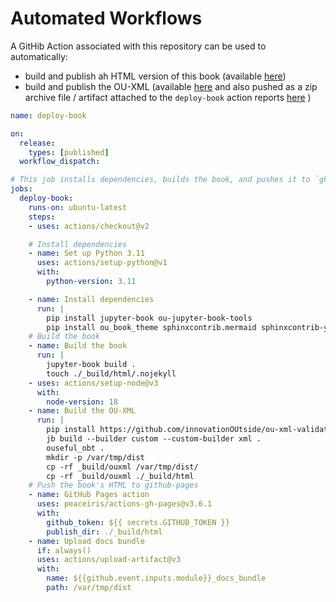 # Automated Workflows

A GitHib Action associated with this repository can be used to automatically:

- build and publish ah HTML version of this book (available [here](https://opencomputinglab.github.io/reusable-content-example/preface.html))
- build and publish the OU-XML (available [here](https://opencomputinglab.github.io/reusable-content-example//ouxmlxxx_b0_p1_zzz.xml) and also pushed as a zip archive file / artifact attached to the `deploy-book` action reports [here](https://github.com/OpenComputingLab/reusable-content-example/actions/workflows/deploy-book.yaml) )

```yaml
name: deploy-book

on:
  release:
    types: [published]
  workflow_dispatch:

# This job installs dependencies, builds the book, and pushes it to `gh-pages`
jobs:
  deploy-book:
    runs-on: ubuntu-latest
    steps:
    - uses: actions/checkout@v2

    # Install dependencies
    - name: Set up Python 3.11
      uses: actions/setup-python@v1
      with:
        python-version: 3.11

    - name: Install dependencies
      run: |
        pip install jupyter-book ou-jupyter-book-tools
        pip install ou_book_theme sphinxcontrib.mermaid sphinxcontrib-youtube sphinx-exercise
    # Build the book
    - name: Build the book
      run: |
        jupyter-book build .
        touch ./_build/html/.nojekyll
    - uses: actions/setup-node@v3
      with:
        node-version: 18
    - name: Build the OU-XML
      run: |
        pip install https://github.com/innovationOUtside/ou-xml-validator/archive/refs/heads/main.zip
        jb build --builder custom --custom-builder xml .
        ouseful_obt .
        mkdir -p /var/tmp/dist
        cp -rf _build/ouxml /var/tmp/dist/
        cp -rf _build/ouxml ./_build/html
    # Push the book's HTML to github-pages
    - name: GitHub Pages action
      uses: peaceiris/actions-gh-pages@v3.6.1
      with:
        github_token: ${{ secrets.GITHUB_TOKEN }}
        publish_dir: ./_build/html
    - name: Upload docs bundle
      if: always()
      uses: actions/upload-artifact@v3
      with:
        name: ${{github.event.inputs.module}}_docs_bundle
        path: /var/tmp/dist
```
